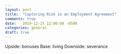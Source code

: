 ```yaml
---
layout: post
title:  "Capturing Risk in an Employment Agreement"
comments: true
date:   2019-12-15 12:00:00 -0500
categories: general
draft: true
---
```


Upside: bonuses
Base: living
Downside: severance